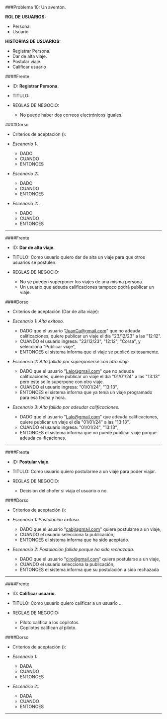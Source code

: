 ###Problema 10: Un aventón.

**ROL DE USUARIOS:**

- Persona.
- Usuario


**HISTORIAS DE USUARIOS:**

- Registrar Persona.
- Dar de alta viaje.
- Postular viaje.
- Calificar usuario

####Frente
- ID: **Registrar Persona.**

- TITULO: 

- REGLAS DE NEGOCIO: 
	- No puede haber dos correos electrónicos iguales.


####Dorso
- Criterios de aceptación ():
- _Escenario 1:._
	- DADO 
	- CUANDO
	- ENTONCES
	
- _Escenario 2:._ 
	- DADO 
	- CUANDO
	- ENTONCES
	
- _Escenario 2: ._ 
	- DADO 
	- CUANDO
	- ENTONCES

___


####Frente
- ID: **Dar de alta viaje.**

- TITULO: Como usuario quiero dar de alta un viaje para que otros usuarios se postulen.

- REGLAS DE NEGOCIO: 
	- No se pueden superponer los viajes de una misma persona.
	- Un usuario que adeuda calificaciones tampoco podrá publicar un viaje.
	
####Dorso
- Criterios de aceptación (Dar de alta viaje):
- _Escenario 1: Alta exitoso._
	- DADO que el usuario "JuanCa@gmail.com" que no adeuda calificaciones, quiere publicar un viaje el día "23/12/23" a las "12:12". 
	- CUANDO el usuario ingresa: "23/12/23", "12:12", "Corsa", y selecciona "Publicar viaje",
	- ENTONCES el sistema informa que el viaje se publicó exitosamente.
	
- _Escenario 2: Alta fallido por superponerse con otro viaje._ 
	- DADO que el usuario "Lalo@gmail.com" que no adeuda calificaciones, quiere publicar un viaje el día "01/01/24" a las "13:13" pero éste se le superpone con otro viaje.
	- CUANDO el usuario ingresa: "01/01/24", "13:13",
	- ENTONCES el sistema informa que ya tenía un viaje programado para esa fecha y hora.

- _Escenario 3: Alta fallido por adeudar calificaciones._ 
	- DADO que el usuario "Lalo@gmail.com" que adeuda calificaciones, quiere publicar un viaje el día "01/01/24" a las "13:13".
	- CUANDO el usuario ingresa: "01/01/24", "13:13",
	- ENTONCES el sistema informa que no puede publicar viaje porque adeuda calificaciones.

___

####Frente
- ID: **Postular viaje.**

- TITULO: Como usuario quiero postularme a un viaje para poder viajar.

- REGLAS DE NEGOCIO: 
	- Decisión del chofer si viaja el usuario o no.

	
####Dorso
- Criterios de aceptación ():
- _Escenario 1: Postulación exitosa._
	- DADO que el usuario "cabj@gmail.com" quiere postularse a un viaje,
	- CUANDO el usuario selecciona la publicación,
	- ENTONCES el sistema informa que ha sido aceptado.
	
- _Escenario 2: Postulación fallida porque ha sido rechazada._ 
	- DADO que el usuario "ciro@gmail.com" quiere postularse a un viaje,
	- CUANDO el usuario selecciona la publicación, 
	- ENTONCES el sistema informa que su postulación a sido rechazada

___

####Frente
- ID: **Calificar usuario.**

- TITULO: Como usuario quiero calificar a un usuario ...

- REGLAS DE NEGOCIO: 
	- Piloto califica a los copilotos.
	- Copilotos califican al piloto.
	
####Dorso
- Criterios de aceptación ():
- _Escenario 1: ._
	- DADA 
	- CUANDO
	- ENTONCES
	
- _Escenario 2:._ 
	- DADA 
	- CUANDO
	- ENTONCES

___
